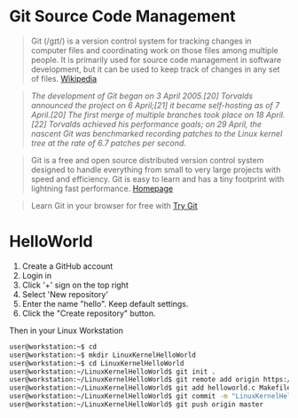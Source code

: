 # Git Source Code Management

> Git (/ɡɪt/) is a version control system for tracking changes in computer files and coordinating work on those files among multiple people. It is primarily used for source code management in software development, but it can be used to keep track of changes in any set of files. [Wikipedia](https://en.wikipedia.org/wiki/Git)

> _The development of Git began on 3 April 2005.[20] Torvalds announced the project on 6 April;[21] it became self-hosting as of 7 April.[20] The first merge of multiple branches took place on 18 April.[22] Torvalds achieved his performance goals; on 29 April, the nascent Git was benchmarked recording patches to the Linux kernel tree at the rate of 6.7 patches per second._

> Git is a free and open source distributed version control system designed to handle everything from small to very large projects with speed and efficiency. Git is easy to learn and has a tiny footprint with lightning fast performance. [Homepage](https://git-scm.com/)

> Learn Git in your browser for free with [Try Git](https://try.github.io/)

# HelloWorld

1. Create a GitHub account
2. Login in
3. Click '+' sign on the top right
4. Select 'New repository'
5. Enter the name "hello". Keep default settings. 
6. Click the "Create repository" button.

Then in your Linux Workstation

```sh
user@workstation:~$ cd
user@workstation:~$ mkdir LinuxKernelHelloWorld
user@workstation:~$ cd LinuxKernelHelloWorld
user@workstation:~/LinuxKernelHelloWorld$ git init .
user@workstation:~/LinuxKernelHelloWorld$ git remote add origin https://github.com/xe1gyq/LinuxKernelHelloWorld
user@workstation:~/LinuxKernelHelloWorld$ git add helloworld.c Makefile
user@workstation:~/LinuxKernelHelloWorld$ git commit -m "LinuxKernelHelloWorld"
user@workstation:~/LinuxKernelHelloWorld$ git push origin master
```